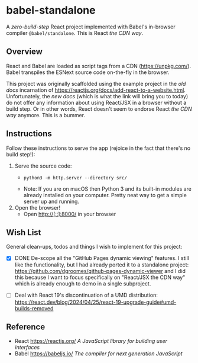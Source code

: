 # babel-standalone

A *zero-build-step* React project implemented with Babel's in-browser compiler `@babel/standalone`. This is React *the CDN way*.


## Overview

React and Babel are loaded as script tags from a CDN (<https://unpkg.com/>). Babel transpiles the ESNext source code
on-the-fly in the browser.

This project was originally scaffolded using the example project in the *old docs* incarnation of <https://reactjs.org/docs/add-react-to-a-website.html>.
Unfortunately, the *new docs* (which is what the link will bring you to today) do not offer any information about using
React/JSX in a browser without a build step. Or in other words, React doesn't seem to endorse React *the CDN way*
anymore. This is a bummer.


## Instructions

Follow these instructions to serve the app (rejoice in the fact that there's no build step!):

1. Serve the source code:
   * ```shell
     python3 -m http.server --directory src/
     ```
   * Note: If you are on macOS then Python 3 and its built-in modules are already installed on your computer. Pretty
     neat way to get a simple server up and running.
2. Open the browser!
   * Open <http://[::]:8000/> in your browser


## Wish List

General clean-ups, todos and things I wish to implement for this project:

* [x] DONE De-scope all the "GitHub Pages dynamic viewing" features. I still like the
  functionality, but I had already ported it to a standalone project: <https://github.com/dgroomes/github-pages-dynamic-viewer>
  and I did this because I want to focus specifically on "React/JSX the CDN way" which is already enough to demo in a
  single subproject.
* [ ] Deal with React 19's discontinuation of a UMD distribution: <https://react.dev/blog/2024/04/25/react-19-upgrade-guide#umd-builds-removed>


## Reference

* React <https://reactjs.org/> *A JavaScript library for building user interfaces*
* Babel <https://babeljs.io/> *The compiler for next generation JavaScript*
